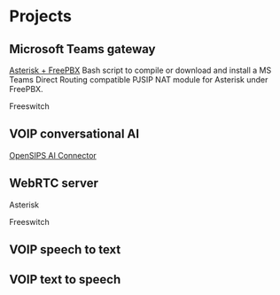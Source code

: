 # Projects 
## Microsoft Teams gateway
[Asterisk + FreePBX](https://github.com/Vince-0/MSTeams-FreePBX)
Bash script to compile or download and install a MS Teams Direct Routing compatible PJSIP NAT module for Asterisk under FreePBX.

Freeswitch

## VOIP conversational AI
[OpenSIPS AI Connector](https://github.com/Vince-0/AI-Voice-Connector)

## WebRTC server 
Asterisk

Freeswitch


## VOIP speech to text


## VOIP text to speech
